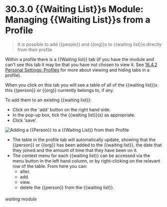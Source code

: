 # 30.3.0 {{Waiting List}}s Module: Managing {{Waiting List}}s from a Profile

> It is possible to add {{people}} and {{org}}s to {{waiting list}}s directly from their profile



Within a profile there is a {{Waiting list}} tab (if you have the module and can't see this tab it may be that you have not chosen to view it. See [16.4.2 Personal Settings: Profiles](/help/index/p/16.4.2) for more about viewing and hiding tabs in a profile). 

When you click on this tab you will see a table of all of the {{waiting list}}s this {{person}} or {{org}} currently belongs to, if any.

To add them to an existing {{waiting list}}:

- Click on the 'add' button on the right hand side. 
- In the pop-up box, tick the {{waiting list}}(s) as appropriate.
- Click 'save'.

![Adding a {{Person}} to a {{Waiting List}} from their Profile](30.3.0a.png)

- The table in the profile tab will automatically update, showing that the {{person}} or {{org}} has been added to the {{waiting list}}, the date that they joined and the amount of time that they have been on it. 
- The context menu for each {{waiting list}} can be accessed via the menu button in the left hand column, or by right-clicking on the relevant row of the table. From here you can:
   - alter.
   - add.
   - view.
   - delete the {{person}} from the {{waiting list}}. 


###### waiting module

